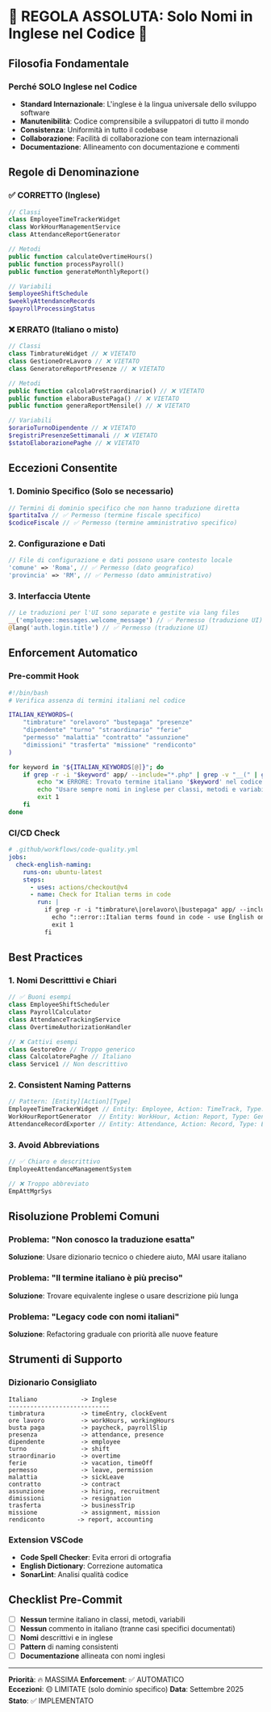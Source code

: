 # 🚨 REGOLA ASSOLUTA: Solo Nomi in Inglese nel Codice 🚨

## Filosofia Fondamentale

### Perché SOLO Inglese nel Codice
- **Standard Internazionale**: L'inglese è la lingua universale dello sviluppo software
- **Manutenibilità**: Codice comprensibile a sviluppatori di tutto il mondo
- **Consistenza**: Uniformità in tutto il codebase
- **Collaborazione**: Facilità di collaborazione con team internazionali
- **Documentazione**: Allineamento con documentazione e commenti

## Regole di Denominazione

### ✅ CORRETTO (Inglese)
```php
// Classi
class EmployeeTimeTrackerWidget
class WorkHourManagementService
class AttendanceReportGenerator

// Metodi
public function calculateOvertimeHours()
public function processPayroll()
public function generateMonthlyReport()

// Variabili
$employeeShiftSchedule
$weeklyAttendanceRecords
$payrollProcessingStatus
```

### ❌ ERRATO (Italiano o misto)
```php
// Classi
class TimbratureWidget // ❌ VIETATO
class GestioneOreLavoro // ❌ VIETATO  
class GeneratoreReportPresenze // ❌ VIETATO

// Metodi
public function calcolaOreStraordinario() // ❌ VIETATO
public function elaboraBustePaga() // ❌ VIETATO
public function generaReportMensile() // ❌ VIETATO

// Variabili
$orarioTurnoDipendente // ❌ VIETATO
$registriPresenzeSettimanali // ❌ VIETATO
$statoElaborazionePaghe // ❌ VIETATO
```

## Eccezioni Consentite

### 1. Dominio Specifico (Solo se necessario)
```php
// Termini di dominio specifico che non hanno traduzione diretta
$partitaIva // ✅ Permesso (termine fiscale specifico)
$codiceFiscale // ✅ Permesso (termine amministrativo specifico)
```

### 2. Configurazione e Dati
```php
// File di configurazione e dati possono usare contesto locale
'comune' => 'Roma', // ✅ Permesso (dato geografico)
'provincia' => 'RM', // ✅ Permesso (dato amministrativo)
```

### 3. Interfaccia Utente
```php
// Le traduzioni per l'UI sono separate e gestite via lang files
__('employee::messages.welcome_message') // ✅ Permesso (traduzione UI)
@lang('auth.login.title') // ✅ Permesso (traduzione UI)
```

## Enforcement Automatico

### Pre-commit Hook
```bash
#!/bin/bash
# Verifica assenza di termini italiani nel codice

ITALIAN_KEYWORDS=(
    "timbrature" "orelavoro" "bustepaga" "presenze"
    "dipendente" "turno" "straordinario" "ferie"
    "permesso" "malattia" "contratto" "assunzione"
    "dimissioni" "trasferta" "missione" "rendiconto"
)

for keyword in "${ITALIAN_KEYWORDS[@]}"; do
    if grep -r -i "$keyword" app/ --include="*.php" | grep -v "__(" | grep -v "@lang"; then
        echo "❌ ERRORE: Trovato termine italiano '$keyword' nel codice"
        echo "Usare sempre nomi in inglese per classi, metodi e variabili"
        exit 1
    fi
done
```

### CI/CD Check
```yaml
# .github/workflows/code-quality.yml
jobs:
  check-english-naming:
    runs-on: ubuntu-latest
    steps:
      - uses: actions/checkout@v4
      - name: Check for Italian terms in code
        run: |
          if grep -r -i "timbrature\|orelavoro\|bustepaga" app/ --include="*.php" | grep -v "__(" | grep -v "@lang"; then
            echo "::error::Italian terms found in code - use English only"
            exit 1
          fi
```

## Best Practices

### 1. Nomi Descritttivi e Chiari
```php
// ✅ Buoni esempi
class EmployeeShiftScheduler
class PayrollCalculator
class AttendanceTrackingService
class OvertimeAuthorizationHandler

// ❌ Cattivi esempi  
class GestoreOre // Troppo generico
class CalcolatorePaghe // Italiano
class Service1 // Non descrittivo
```

### 2. Consistent Naming Patterns
```php
// Pattern: [Entity][Action][Type]
EmployeeTimeTrackerWidget // Entity: Employee, Action: TimeTrack, Type: Widget
WorkHourReportGenerator  // Entity: WorkHour, Action: Report, Type: Generator
AttendanceRecordExporter // Entity: Attendance, Action: Record, Type: Exporter
```

### 3. Avoid Abbreviations
```php
// ✅ Chiaro e descrittivo
EmployeeAttendanceManagementSystem

// ❌ Troppo abbreviato
EmpAttMgrSys
```

## Risoluzione Problemi Comuni

### Problema: "Non conosco la traduzione esatta"
**Soluzione**: Usare dizionario tecnico o chiedere aiuto, MAI usare italiano

### Problema: "Il termine italiano è più preciso"  
**Soluzione**: Trovare equivalente inglese o usare descrizione più lunga

### Problema: "Legacy code con nomi italiani"
**Soluzione**: Refactoring graduale con priorità alle nuove feature

## Strumenti di Supporto

### Dizionario Consigliato
```
Italiano            -> Inglese
----------------------------
timbratura          -> timeEntry, clockEvent
ore lavoro          -> workHours, workingHours  
busta paga          -> paycheck, payrollSlip
presenza            -> attendance, presence
dipendente          -> employee
turno               -> shift
straordinario       -> overtime
ferie               -> vacation, timeOff
permesso            -> leave, permission
malattia            -> sickLeave
contratto           -> contract
assunzione          -> hiring, recruitment
dimissioni          -> resignation
trasferta           -> businessTrip
missione            -> assignment, mission
rendiconto         -> report, accounting
```

### Extension VSCode
- **Code Spell Checker**: Evita errori di ortografia
- **English Dictionary**: Correzione automatica
- **SonarLint**: Analisi qualità codice

## Checklist Pre-Commit

- [ ] **Nessun** termine italiano in classi, metodi, variabili
- [ ] **Nessun** commento in italiano (tranne casi specifici documentati)
- [ ] **Nomi** descrittivi e in inglese
- [ ] **Pattern** di naming consistenti
- [ ] **Documentazione** allineata con nomi inglesi

---
**Priorità**: 🔥 MASSIMA
**Enforcement**: ✅ AUTOMATICO  
**Eccezioni**: 🟡 LIMITATE (solo dominio specifico)
**Data**: Settembre 2025
**Stato**: ✅ IMPLEMENTATO